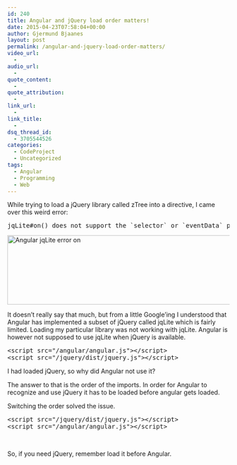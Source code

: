 ```yaml
---
id: 240
title: Angular and jQuery load order matters!
date: 2015-04-23T07:58:04+00:00
author: Gjermund Bjaanes
layout: post
permalink: /angular-and-jquery-load-order-matters/
video_url:
  - 
audio_url:
  - 
quote_content:
  - 
quote_attribution:
  - 
link_url:
  - 
link_title:
  - 
dsq_thread_id:
  - 3705544526
categories:
  - CodeProject
  - Uncategorized
tags:
  - Angular
  - Programming
  - Web
---
```

While trying to load a jQuery library called zTree into a directive, I came over this weird error:

<pre class="lang:default highlight:0 decode:true ">jqLite#on() does not support the `selector` or `eventData` parameters</pre>

<!--more-->
[<img class="alignnone size-full wp-image-241" src="http://maximumdeveloper.com/wp-content/uploads/2015/04/D23BBB2D-E0DF-4D32-B6D6-B88ACCA4B081.png" alt="Angular jqLite error on" width="837" height="157" srcset="http://gjermundbjaanes.com/wp-content/uploads/2015/04/D23BBB2D-E0DF-4D32-B6D6-B88ACCA4B081.png 837w, http://gjermundbjaanes.com/wp-content/uploads/2015/04/D23BBB2D-E0DF-4D32-B6D6-B88ACCA4B081-300x56.png 300w, http://gjermundbjaanes.com/wp-content/uploads/2015/04/D23BBB2D-E0DF-4D32-B6D6-B88ACCA4B081-600x113.png 600w" sizes="(max-width: 837px) 100vw, 837px" />](http://maximumdeveloper.com/wp-content/uploads/2015/04/D23BBB2D-E0DF-4D32-B6D6-B88ACCA4B081.png)

It doesn’t really say that much, but from a little Google’ing I understood that Angular has implemented a subset of jQuery called jqLite which is fairly limited. Loading my particular library was not working with jqLite. Angular is however not supposed to use jqLite when jQuery is available.

<div>
  <pre class="lang:default decode:true">&lt;script src="/angular/angular.js"&gt;&lt;/script&gt;
&lt;script src="/jquery/dist/jquery.js"&gt;&lt;/script&gt;</pre>
</div>

I had loaded jQuery, so why did Angular not use it?
  
The answer to that is the order of the imports. In order for Angular to recognize and use jQuery it has to be loaded before angular gets loaded.

Switching the order solved the issue.

<pre class="lang:default decode:true">&lt;script src="/jquery/dist/jquery.js"&gt;&lt;/script&gt;
&lt;script src="/angular/angular.js"&gt;&lt;/script&gt;</pre>

&nbsp;

So, if you need jQuery, remember load it before Angular.

<div class="addtoany_share_save_container addtoany_content_bottom">
  <div class="a2a_kit a2a_kit_size_32 addtoany_list a2a_target" id="wpa2a_25">
    <a class="a2a_button_facebook" href="http://www.addtoany.com/add_to/facebook?linkurl=http%3A%2F%2Fgjermundbjaanes.com%2Fangular-and-jquery-load-order-matters%2F&linkname=Angular%20and%20jQuery%20load%20order%20matters%21" title="Facebook" rel="nofollow" target="_blank"></a><a class="a2a_button_twitter" href="http://www.addtoany.com/add_to/twitter?linkurl=http%3A%2F%2Fgjermundbjaanes.com%2Fangular-and-jquery-load-order-matters%2F&linkname=Angular%20and%20jQuery%20load%20order%20matters%21" title="Twitter" rel="nofollow" target="_blank"></a><a class="a2a_button_google_plus" href="http://www.addtoany.com/add_to/google_plus?linkurl=http%3A%2F%2Fgjermundbjaanes.com%2Fangular-and-jquery-load-order-matters%2F&linkname=Angular%20and%20jQuery%20load%20order%20matters%21" title="Google+" rel="nofollow" target="_blank"></a><a class="a2a_dd addtoany_share_save" href="https://www.addtoany.com/share"></a>
  </div>
</div>